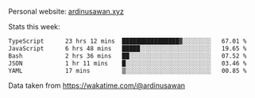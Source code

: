 Personal website: [ardinusawan.xyz](https://ardinusawan.xyz)

Stats this week:
<!--START_SECTION:waka-->

```txt
TypeScript      23 hrs 12 mins  ████████████████▓░░░░░░░░   67.01 %
JavaScript      6 hrs 48 mins   █████░░░░░░░░░░░░░░░░░░░░   19.65 %
Bash            2 hrs 36 mins   ██░░░░░░░░░░░░░░░░░░░░░░░   07.52 %
JSON            1 hr 11 mins    █░░░░░░░░░░░░░░░░░░░░░░░░   03.46 %
YAML            17 mins         ▒░░░░░░░░░░░░░░░░░░░░░░░░   00.85 %
```

<!--END_SECTION:waka-->
Data taken from https://wakatime.com/@ardinusawan
